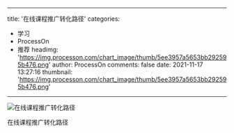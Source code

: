 
---
title: '在线课程推广转化路径'
categories: 
 - 学习
 - ProcessOn
 - 推荐
headimg: 'https://img.processon.com/chart_image/thumb/5ee3957a5653bb292595b476.png'
author: ProcessOn
comments: false
date: 2021-11-17 13:27:16
thumbnail: 'https://img.processon.com/chart_image/thumb/5ee3957a5653bb292595b476.png'
---

<div>   
<img class="thumb" alt="在线课程推广转化路径" src="https://img.processon.com/chart_image/thumb/5ee3957a5653bb292595b476.png" referrerpolicy="no-referrer">
<p>在线课程推广转化路径</p>  
</div>
            